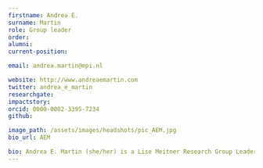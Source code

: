 ```yaml
---
firstname: Andrea E.
surname: Martin
role: Group leader
order:
alumni:
current-position:

email: andrea.martin@mpi.nl

website: http://www.andreaemartin.com
twitter: andrea_e_martin
researchgate:
impactstory:
orcid: 0000-0002-3395-7234
github:

image_path: /assets/images/headshots/pic_AEM.jpg
bio_url: AEM

bio: Andrea E. Martin (she/her) is a Lise Meitner Research Group Leader at the Max Planck Institute for Psycholinguistics and a Principal Investigator at the Donders Centre for Cognitive Neuroimaging at Radboud University in Nijmegen, The Netherlands. Her research group, <i>Language and Computation in Neural Systems</i>, focuses on language processing in the mind and brain. Her work has spanned from the role of memory in sentence comprehension to the processing of structural and semantic aspects of language. Her current focus is on developing a model of language representation and processing that harnesses the computational power of neural oscillations, such that formal properties (viz., compositionality) can be realized in biological and artificial neural networks. Dr. Martin holds a BA in Cognitive Science from Hampshire College in Amherst, Massachusetts, and was awarded a PhD in Experimental Psychology from New York University in 2010. She was a postdoc at the Basque Centre on Cognition, Brain, and Language (2010-2012), a lecturer in Psychology at The University of Edinburgh (2012-2017), and a senior investigator in the Psychology of Language Department at the MPI (2016-2018). She is interested in how modelling can propagate theory-building in cognitive science and cognitive neuroscience, and in open science catalyzing inclusion, diversity, and decolonization in science. She has led several independent research groups; at the University of Edinburgh funded by the ESRC (2012-2019) and her current group is funded by the Netherlands Organization for Scientific Research and the Max Planck Gesellschaft. Her research has been funded by the US National Science Foundation (NSF), Spanish Ministry of Science and Innovation (MICINN), the UK Economic and Social Research Council (ESRC), the Leverhulme Trust, the Max Planck Society, and the Dutch Science Foundation (NWO). She is currently outgoing treasurer of the Society for the Neurobiology of Language, and is an editor at the journals Cognition, eLife, and PLoS Computational Biology. You can find more information at <a href="http://www.andreaemartin.com" target="blank">http://www.andreaemartin.com</a>, and follow her on twitter at <a href="https://twitter.com/andrea_e_martin" target="blank">@andrea_e_martin</a>.   
---
```

